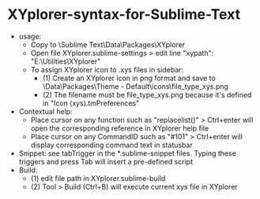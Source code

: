 XYplorer-syntax-for-Sublime-Text
================================

- usage:
    + Copy to \Sublime Text\Data\Packages\XYplorer
    + Open file XYplorer.sublime-settings > edit line "xypath": "E:\\Utilities\\XYplorer"
    + To assign XYplorer icon to .xys files in sidebar:
        + (1) Create an XYplorer icon in png format and save to \\Data\\Packages\\Theme - Default\\icons\\file_type_xys.png
        + (2) The filename must be file_type_xys.png because it's defined in "Icon (xys).tmPreferences"
- Contextual help:
    + Place cursor on any function such as "replacelist()" > Ctrl+enter will open the corresponding reference in XYplorer help file
    + Place cursor on any CommandID such as "#101" > Ctrl+enter will display corresponding command text in statusbar
- Snippet: see tabTrigger in the *.sublime-snippet files. Typing these triggers and press Tab will insert a pre-defined script
- Build:
	+ (1) edit file path in XYplorer.sublime-build
	+ (2) Tool > Build (Ctrl+B) will execute current xys file in XYplorer